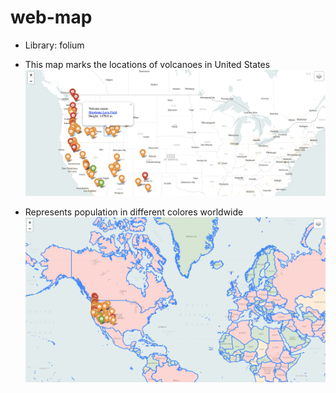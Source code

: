 # web-map
- Library: folium
- This map marks the locations of volcanoes in United States 
![volcanoes](https://github.com/yuenachen93/web-map/blob/master/app2-web-map/imgs/volcanoes.png)


- Represents population in different colores worldwide 
![population](https://github.com/yuenachen93/web-map/blob/master/app2-web-map/imgs/population.png)
